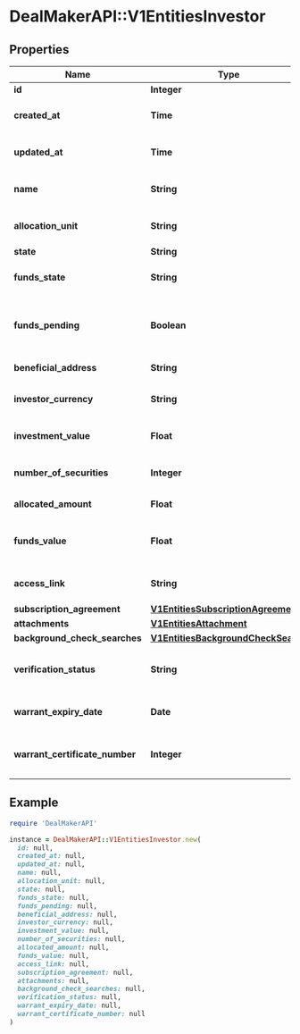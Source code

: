 # DealMakerAPI::V1EntitiesInvestor

## Properties

| Name | Type | Description | Notes |
| ---- | ---- | ----------- | ----- |
| **id** | **Integer** | Investor id. | [optional] |
| **created_at** | **Time** | The creation time. | [optional] |
| **updated_at** | **Time** | The last update time. | [optional] |
| **name** | **String** | The full name of the investor. | [optional] |
| **allocation_unit** | **String** | The allocation unit. | [optional] |
| **state** | **String** | The state. | [optional] |
| **funds_state** | **String** | The funding state. | [optional] |
| **funds_pending** | **Boolean** | True if any funds are pending; false otherwise. | [optional] |
| **beneficial_address** | **String** | The address. | [optional] |
| **investor_currency** | **String** | The investor currency. | [optional] |
| **investment_value** | **Float** | The current investment value. | [optional] |
| **number_of_securities** | **Integer** | The number of securities. | [optional] |
| **allocated_amount** | **Float** | The amount allocated. | [optional] |
| **funds_value** | **Float** | The current amount that has been funded. | [optional] |
| **access_link** | **String** | The access link for the investor. | [optional] |
| **subscription_agreement** | [**V1EntitiesSubscriptionAgreement**](V1EntitiesSubscriptionAgreement.md) |  | [optional] |
| **attachments** | [**V1EntitiesAttachment**](V1EntitiesAttachment.md) |  | [optional] |
| **background_check_searches** | [**V1EntitiesBackgroundCheckSearch**](V1EntitiesBackgroundCheckSearch.md) |  | [optional] |
| **verification_status** | **String** | The current 506c verification state. | [optional] |
| **warrant_expiry_date** | **Date** | The warrant expiry date. | [optional] |
| **warrant_certificate_number** | **Integer** | The warrant certificate number. | [optional] |

## Example

```ruby
require 'DealMakerAPI'

instance = DealMakerAPI::V1EntitiesInvestor.new(
  id: null,
  created_at: null,
  updated_at: null,
  name: null,
  allocation_unit: null,
  state: null,
  funds_state: null,
  funds_pending: null,
  beneficial_address: null,
  investor_currency: null,
  investment_value: null,
  number_of_securities: null,
  allocated_amount: null,
  funds_value: null,
  access_link: null,
  subscription_agreement: null,
  attachments: null,
  background_check_searches: null,
  verification_status: null,
  warrant_expiry_date: null,
  warrant_certificate_number: null
)
```

